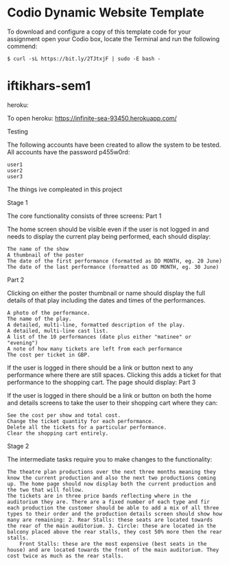 
# Codio Dynamic Website Template

To download and configure a copy of this template code for your assignment open your Codio box, locate the Terminal and run the following commend:

```shell
$ curl -sL https://bit.ly/2TJtxjF | sudo -E bash -
```
# iftikhars-sem1

heroku:

To open heroku: https://infinite-sea-93450.herokuapp.com/

Testing

The following accounts have been created to allow the system to be tested. All accounts have the password p455w0rd:

    user1
    user2
    user3

The things ive compleated in this project

Stage 1

The core functionality consists of three screens:
Part 1

The home screen should be visible even if the user is not logged in and needs to display the current play being performed, each should display:

    The name of the show
    A thumbnail of the poster
    The date of the first performance (formatted as DD MONTH, eg. 20 June)
    The date of the last performance (formatted as DD MONTH, eg. 30 June)

Part 2

Clicking on either the poster thumbnail or name should display the full details of that play including the dates and times of the performances.

    A photo of the performance.
    The name of the play.
    A detailed, multi-line, formatted description of the play.
    A detailed, multi-line cast list.
    A list of the 10 performances (date plus either "matinee" or "evening")
    A note of how many tickets are left from each performance
    The cost per ticket in GBP.

If the user is logged in there should be a link or button next to any performance where there are still spaces. Clicking this adds a ticket for that performance to the shopping cart. The page should display:
Part 3

If the user is logged in there should be a link or button on both the home and details screens to take the user to their shopping cart where they can:

    See the cost per show and total cost.
    Change the ticket quantity for each performance.
    Delete all the tickets for a particular performance.
    Clear the shopping cart entirely.

Stage 2

The intermediate tasks require you to make changes to the functionality:

    The theatre plan productions over the next three months meaning they know the current production and also the next two productions coming up. The home page should now display both the current production and the two that will follow.
    The tickets are in three price bands reflecting where in the auditorium they are. There are a fixed number of each type and fir each production the customer should be able to add a mix of all three types to their order and the production details screen should show how many are remaining: 2. Rear Stalls: these seats are located towards the rear of the main auditorium. 3. Circle: these are located in the balcony placed above the rear stalls, they cost 50% more then the rear stalls.
        Front Stalls: these are the most expensive (best seats in the house) and are located towards the front of the main auditorium. They cost twice as much as the rear stalls.
